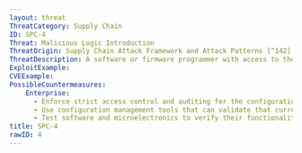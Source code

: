 ```yaml
---
layout: threat
ThreatCategory: Supply Chain
ID: SPC-4
Threat: Malicious Logic Introduction
ThreatOrigin: Supply Chain Attack Framework and Attack Patterns [^142]
ThreatDescription: A software or firmware programmer with access to the configuration control system can introduce malicious logic into software or microelectronics during coding and/or logic-bearing component development or update/maintenance.[^142]
ExploitExample:
CVEExample:
PossibleCountermeasures:
    Enterprise:
      - Enforce strict access control and auditing for the configuration control system to enable effective auditing of any unauthorized changes to configuration settings.
      - Use configuration management tools that can validate that current configuration settings meet policy requirements
      - Test software and microelectronics to verify their functionality conforms to expected behavior and operates within normal tolerances (e.g. timing, temperature, power consumption, EM emissions) both after development and maintenance prior to placing or returning the component to the production environment
title: SPC-4
rawID: 4
---
```

